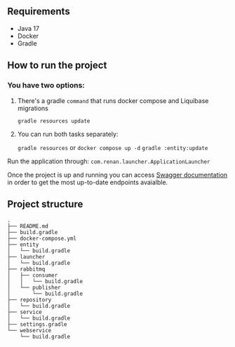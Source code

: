 
## Requirements
- Java 17
- Docker
- Gradle

## How to run the project

### You have two options:

1. There's a gradle `command` that runs docker compose and Liquibase migrations

   `gradle resources update`

2. You can run both tasks separately:

   `gradle resources` or `docker compose up -d`
   `gradle :entity:update`

Run the application through: `com.renan.launcher.ApplicationLauncher`

Once the project is up and running you can access [Swagger documentation](http://localhost:8080/swagger-ui/index.html) 
in order to get the most up-to-date endpoints avaialble.


## Project structure
```
.
├── README.md
├── build.gradle
├── docker-compose.yml
├── entity
│   └── build.gradle
├── launcher
│   └── build.gradle
├── rabbitmq
│   ├── consumer
│   │   └── build.gradle
│   └── publisher
│       └── build.gradle
├── repository
│   └── build.gradle
├── service
│   └── build.gradle
├── settings.gradle
└── webservice
    └── build.gradle
```